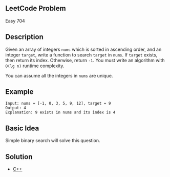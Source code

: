 ## LeetCode Problem
Easy 704

## Description
Given an array of integers `nums` which is sorted in ascending order, and an integer `target`, write a function to search `target` in `nums`. If `target` exists, then return its index. Otherwise, return `-1`. You must write an algorithm with `O(lg n)` runtime complexity.

You can assume all the integers in `nums` are unique.

## Example
```
Input: nums = [-1, 0, 3, 5, 9, 12], target = 9
Output: 4
Explanation: 9 exists in nums and its index is 4
```

## Basic Idea
Simple binary search will solve this question.

## Solution
- [C++](./solution.cpp)